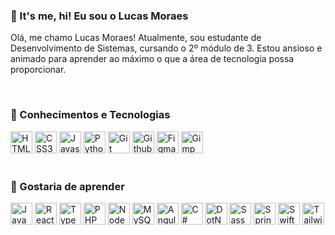 ### 👋 It's me, hi! Eu sou o Lucas Moraes

Olá, me chamo Lucas Moraes! Atualmente, sou estudante de Desenvolvimento de Sistemas, cursando o 2º módulo de 3. Estou ansioso e animado para aprender ao máximo o que a área de tecnologia possa proporcionar.

</br>

### 🚀 Conhecimentos e Tecnologias

<div>
  <img src="https://cdn.jsdelivr.net/gh/devicons/devicon/icons/html5/html5-original.svg" width="35" title="HTML5" /> 
  <img src="https://cdn.jsdelivr.net/gh/devicons/devicon/icons/css3/css3-original.svg" width="35" title="CSS3" />
  <img src="https://cdn.jsdelivr.net/gh/devicons/devicon/icons/javascript/javascript-original.svg" width="35" title="Javascript"/>
  <img src="https://cdn.jsdelivr.net/gh/devicons/devicon/icons/python/python-original.svg" width="35" title="Python"/>
  <img src="https://cdn.jsdelivr.net/gh/devicons/devicon/icons/git/git-original.svg" width="35" title="Git"/>
  <img src="https://cdn.jsdelivr.net/gh/devicons/devicon/icons/github/github-original.svg" width="35" title="Github"/>
  <img src="https://cdn.jsdelivr.net/gh/devicons/devicon/icons/figma/figma-original.svg" width="35" title="Figma"/>
  <img src="https://cdn.jsdelivr.net/gh/devicons/devicon/icons/gimp/gimp-original.svg" width="35" title="Gimp"/>
</div>

</br>

### 📖 Gostaria de aprender

<div>
  <img src="https://cdn.jsdelivr.net/gh/devicons/devicon/icons/java/java-original.svg" width="35" title="Java"/>
  <img src="https://cdn.jsdelivr.net/gh/devicons/devicon/icons/react/react-original.svg" width="35" title="React"/>
  <img src="https://cdn.jsdelivr.net/gh/devicons/devicon/icons/typescript/typescript-original.svg" width="35" title="Typescript"/>
  <img src="https://cdn.jsdelivr.net/gh/devicons/devicon/icons/php/php-original.svg" width="35" title="PHP"/>
  <img src="https://cdn.jsdelivr.net/gh/devicons/devicon/icons/nodejs/nodejs-original-wordmark.svg" width="35" title="Node JS"/>
  <img src="https://cdn.jsdelivr.net/gh/devicons/devicon/icons/mysql/mysql-original.svg" width="35" title="MySQL"/>
  <img src="https://cdn.jsdelivr.net/gh/devicons/devicon/icons/angularjs/angularjs-original.svg" width="35" title="Angular"/>
  <img src="https://cdn.jsdelivr.net/gh/devicons/devicon/icons/csharp/csharp-original.svg" width="35" title="C#"/>
  <img src="https://cdn.jsdelivr.net/gh/devicons/devicon/icons/dot-net/dot-net-original.svg" width="35" title="DotNet"/>
  <img src="https://cdn.jsdelivr.net/gh/devicons/devicon/icons/sass/sass-original.svg" width="35" title="Sass"/>
  <img src="https://cdn.jsdelivr.net/gh/devicons/devicon/icons/spring/spring-original.svg" width="35" title="Spring"/>
  <img src="https://cdn.jsdelivr.net/gh/devicons/devicon/icons/swift/swift-original.svg" width="35" title="Swift"/>
  <img src="https://cdn.jsdelivr.net/gh/devicons/devicon/icons/tailwindcss/tailwindcss-original-wordmark.svg" width="35" title="Tailwind CSS"/>
</div>
